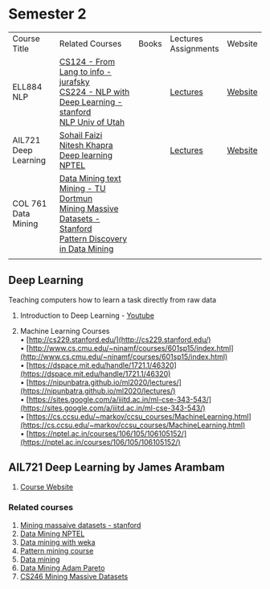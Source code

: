 # Semester 2

<table>
    <tbody>
        <tr>
            <td>Course<br/>Title</td>
            <td>Related Courses</td>
            <td>Books</td>
            <td>Lectures<br/>Assignments</td>
            <td>Website</td>
        </tr>
        <tr>
            <td>ELL884 <br/> NLP</td>
            <td>
                <a href="https://www.youtube.com/playlist?list=PLaZQkZp6WhWyvdiP49JG-rjyTPck_hvEu">CS124 - From Lang to info - jurafsky</a><br/>
                <a href="https://www.youtube.com/playlist?list=PLoROMvodv4rMFqRtEuo6SGjY4XbRIVRd4">CS224 - NLP with Deep Learning - stanford</a><br/>
                <a href="https://www.youtube.com/playlist?list=PLbuogVdPnkCrPZ4Vc-GRnk730SLhC1L43">NLP Univ of Utah</a><br/>  
            </td>
            <td></td>
            <td><a href="https://drive.google.com/drive/folders/1Z-yMfAwIcR9jh_ewH-ZHMQYZ-WSlfL5W?usp=drive_link">Lectures</a></td>
            <td><a href="https://lcs2.in/nlp2402">Website</a></td>
        </tr>
        <tr>
            <td>AIL721<br/>Deep Learning</td>
            <td>
                <a href="https://www.youtube.com/playlist?list=PLHgjs9ncvHi80UCSlSvQe-TK_uOyDv_Jf">Sohail Faizi</a><br/>
                <a href="https://www.youtube.com/playlist?list=PLEAYkSg4uSQ1r-2XrJ_GBzzS6I-f8yfRU">Nitesh Khapra</a><br/>
                <a href="https://www.cse.iitm.ac.in/~miteshk/CS7015_2018.html">Deep learning NPTEL</a>
            </td>
            <td></td>
            <td><a href="https://drive.google.com/drive/folders/1Z-yMfAwIcR9jh_ewH-ZHMQYZ-WSlfL5W?usp=drive_link">Lectures</a></td>
            <td><a href="https://jamesarambam.me/dl">Website</a></td>
        </tr>
        <tr>
            <td>COL 761<br/>Data Mining</td>
            <td>
                <a href="https://www.youtube.com/playlist?list=PLElvkFQko9bcZxj57xvs9cgSPvCDN5tNe">Data Mining text Mining - TU Dortmun</a><br/>
                <a href="https://www.youtube.com/playlist?list=PLoCMsyE1cvdVnCgHk43vRy7PVTVWJ6WVR">Mining Massive Datasets - Stanford</a><br/>
                <a href="https://www.coursera.org/learn/data-patterns/">Pattern Discovery in Data Mining</a>
            </td>
            <td></td>
            <td></td>
            <td></td>
        </tr>
        <tr>
            <td></td>
            <td></td>
            <td></td>
            <td></td>
            <td></td>
        </tr>
    </tbody>
</table>

## Deep Learning
Teaching computers how to learn a task directly from raw data
1. Introduction to Deep Learning - [Youtube](https://www.youtube.com/playlist?list=PLtBw6njQRU-rwp5__7C0oIVt26ZgjG9NI)

2. Machine Learning Courses  
• [http://cs229.stanford.edu/](http://cs229.stanford.edu/)  
• [http://www.cs.cmu.edu/~ninamf/courses/601sp15/index.html](http://www.cs.cmu.edu/~ninamf/courses/601sp15/index.html)  
• [https://dspace.mit.edu/handle/1721.1/46320](https://dspace.mit.edu/handle/1721.1/46320)  
• [https://nipunbatra.github.io/ml2020/lectures/](https://nipunbatra.github.io/ml2020/lectures/)  
• [https://sites.google.com/a/iiitd.ac.in/ml-cse-343-543/](https://sites.google.com/a/iiitd.ac.in/ml-cse-343-543/)  
• [https://cs.ccsu.edu/~markov/ccsu_courses/MachineLearning.html](https://cs.ccsu.edu/~markov/ccsu_courses/MachineLearning.html)  
• [https://nptel.ac.in/courses/106/105/106105152/](https://nptel.ac.in/courses/106/105/106105152/)  

## AIL721 Deep Learning by James Arambam

1. [Course Website](https://jamesarambam.me/dl)

### Related courses

1. [Mining massaive datasets - stanford](https://www.youtube.com/playlist?list=PLLssT5z_DsK9JDLcT8T62VtzwyW9LNepV)
2. [Data Mining NPTEL](https://www.youtube.com/playlist?list=PLYNoBatBddmBRINEhWqde5_4Fw8_PrIYy)
3. [Data mining with weka](https://www.youtube.com/playlist?list=PLm4W7_iX_v4NqPUjceOGd-OKNVO4c_cPD)
4. [Pattern mining course](https://www.youtube.com/playlist?list=PLQWbHaW8RsA1wND30_Re9V5-c8pr1H56H)
5. [Data mining](https://www.youtube.com/playlist?list=PLbuogVdPnkCrnLNqZPnTuG_s19TNDoad0)
6. [Data Mining Adam Pareto](https://www.youtube.com/playlist?list=PLqvtGg6xpwt-bTuC88UqtjDOjOSDieI_I)
7. [CS246 Mining Massive Datasets](https://www.youtube.com/playlist?list=PLoCMsyE1cvdVnCgHk43vRy7PVTVWJ6WVR)
